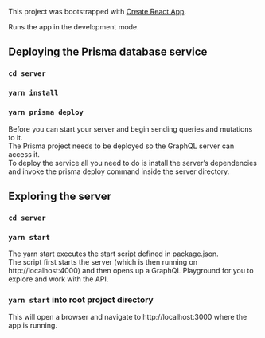 This project was bootstrapped with [Create React App](https://github.com/facebook/create-react-app).


Runs the app in the development mode.<br />

## Deploying the Prisma database service
### `cd server`
### `yarn install`
### `yarn prisma deploy`

Before you can start your server and begin sending queries and mutations to it.<br />
The Prisma project needs to be deployed so the GraphQL server can access it.<br />
To deploy the service all you need to do is install the server’s dependencies and invoke the prisma deploy command inside the server directory.<br />

## Exploring the server
### `cd server`
### `yarn start`

The yarn start executes the start script defined in package.json.<br />
The script first starts the server (which is then running on http://localhost:4000) and then opens up a GraphQL Playground for you to explore and work with the API.<br />

### `yarn start` into root project directory
This will open a browser and navigate to http://localhost:3000 where the app is running.<br />

